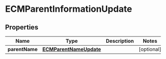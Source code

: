# ECMParentInformationUpdate

## Properties
Name | Type | Description | Notes
------------ | ------------- | ------------- | -------------
**parentName** | [**ECMParentNameUpdate**](ECMParentNameUpdate.md) |  |  [optional]
